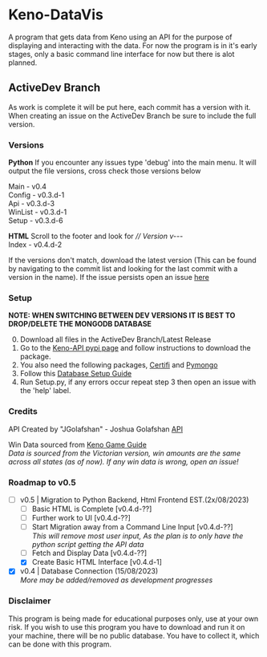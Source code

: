 # Keno-DataVis
A program that gets data from Keno using an API for the purpose of displaying and interacting with the data. For now the program is in it's early stages, only a basic command line interface for now but there is alot planned. 

## ActiveDev Branch
As work is complete it will be put here, each commit has a version with it.
When creating an issue on the ActiveDev Branch be sure to include the full version.

### Versions
**Python**
If you encounter any issues type 'debug' into the main menu.
It will output the file versions, cross check those versions below

Main - v0.4\
Config - v0.3.d-1\
Api - v0.3.d-3\
WinList - v0.3.d-1\
Setup - v0.3.d-6

**HTML**
Scroll to the footer and look for *// Version v---*\
Index - v0.4.d-2

If the versions don't match, download the latest version (This can be found by navigating to the commit list and looking for the last commit with a version in the name). If the issue persists open an issue [here](https://github.com/CatotronExists/Keno-DataVis/issues)

### Setup 
**NOTE: WHEN SWITCHING BETWEEN DEV VERSIONS IT IS BEST TO DROP/DELETE THE MONGODB DATABASE**

0. Download all files in the ActiveDev Branch/Latest Release
1. Go to the [Keno-API pypi page](https://pypi.org/project/kenoAPI/) and follow instructions to download the package.
2. You also need the following packages, [Certifi](https://pypi.org/project/certifi/) and [Pymongo](https://pypi.org/project/pymongo/)
3. Follow this [Database Setup Guide](https://gist.github.com/CatotronExists/2776b4175cb21c23d10f16a62a3f68f0)
4. Run Setup.py, if any errors occur repeat step 3 then open an issue with the 'help' label.

### Credits
API Created by "JGolafshan" - Joshua Golafshan [API](https://github.com/JGolafshan/keno-api)

Win Data sourced from [Keno Game Guide](https://www.keno.com.au/keno-pdfs/VIC_Game%20Guide.pdf)\
*Data is sourced from the Victorian version, win amounts are the same across all states (as of now). If any win data is wrong, open an issue!*

### Roadmap to v0.5
- [ ] v0.5 | Migration to Python Backend, Html Frontend    EST.(2x/08/2023)
  - [ ] Basic HTML is Complete [v0.4.d-??]
  - [ ] Further work to UI [v0.4.d-??]
  - [ ] Start Migration away from a Command Line Input [v0.4.d-??]\
    *This will remove most user input, As the plan is to only have the python script getting the API data*
  - [ ] Fetch and Display Data [v0.4.d-??]
  - [x] Create Basic HTML Interface [v0.4.d-1]
- [x] v0.4 | Database Connection (15/08/2023)\
*More may be added/removed as development progresses*

### Disclaimer
This program is being made for educational purposes only, use at your own risk.
If you wish to use this program you have to download and run it on your machine, there will be no public database. You have to collect it, which can be done with this program.